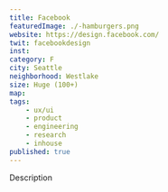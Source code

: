 ```yaml
---
title: Facebook
featuredImage: ./-hamburgers.png
website: https://design.facebook.com/
twit: facebookdesign
inst: 
category: F
city: Seattle
neighborhood: Westlake
size: Huge (100+)
map: 
tags:
    - ux/ui
    - product
    - engineering
    - research
    - inhouse
published: true
---
```


Description
